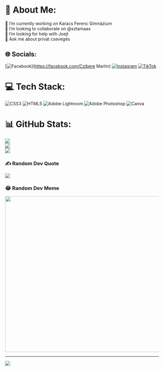 # 💫 About Me:
🔭 I’m currently working on Karacs Ferenc Gimnázium<br>👯 I’m looking to collaborate on @sztamaas<br>🤝 I’m looking for help with Joejt<br>💬 Ask me about privát csevegés<br>


## 🌐 Socials:
[![Facebook](https://img.shields.io/badge/Facebook-%231877F2.svg?logo=Facebook&logoColor=white)](https://facebook.com/Czibere Martin) [![Instagram](https://img.shields.io/badge/Instagram-%23E4405F.svg?logo=Instagram&logoColor=white)](https://instagram.com/czm1337) [![TikTok](https://img.shields.io/badge/TikTok-%23000000.svg?logo=TikTok&logoColor=white)](https://tiktok.com/@czm1337) 

# 💻 Tech Stack:
![CSS3](https://img.shields.io/badge/css3-%231572B6.svg?style=for-the-badge&logo=css3&logoColor=white) ![HTML5](https://img.shields.io/badge/html5-%23E34F26.svg?style=for-the-badge&logo=html5&logoColor=white) ![Adobe Lightroom](https://img.shields.io/badge/Adobe%20Lightroom-31A8FF.svg?style=for-the-badge&logo=Adobe%20Lightroom&logoColor=white) ![Adobe Photoshop](https://img.shields.io/badge/adobephotoshop-%2331A8FF.svg?style=for-the-badge&logo=adobephotoshop&logoColor=white) ![Canva](https://img.shields.io/badge/Canva-%2300C4CC.svg?style=for-the-badge&logo=Canva&logoColor=white)
# 📊 GitHub Stats:
![](https://github-readme-stats.vercel.app/api?username=cziberemartin&theme=dark&hide_border=false&include_all_commits=true&count_private=true)<br/>
![](https://github-readme-streak-stats.herokuapp.com/?user=cziberemartin&theme=dark&hide_border=false)<br/>
![](https://github-readme-stats.vercel.app/api/top-langs/?username=cziberemartin&theme=dark&hide_border=false&include_all_commits=true&count_private=true&layout=compact)

### ✍️ Random Dev Quote
![](https://quotes-github-readme.vercel.app/api?type=horizontal&theme=radical)

### 😂 Random Dev Meme
<img src="https://random-memer.herokuapp.com/" width="512px"/>

---
[![](https://visitcount.itsvg.in/api?id=cziberemartin&icon=0&color=0)](https://visitcount.itsvg.in)
